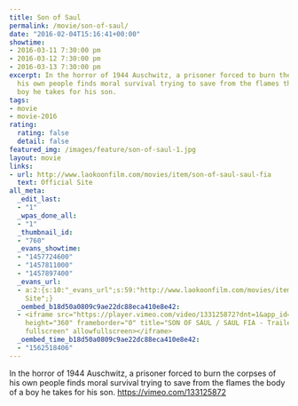 ```yaml
---
title: Son of Saul
permalink: /movie/son-of-saul/
date: "2016-02-04T15:16:41+00:00"
showtime:
- 2016-03-11 7:30:00 pm
- 2016-03-12 7:30:00 pm
- 2016-03-13 7:30:00 pm
excerpt: In the horror of 1944 Auschwitz, a prisoner forced to burn the corpses of
  his own people finds moral survival trying to save from the flames the body of a
  boy he takes for his son.
tags:
- movie
- movie-2016
rating:
  rating: false
  detail: false
featured_img: /images/feature/son-of-saul-1.jpg
layout: movie
links:
- url: http://www.laokoonfilm.com/movies/item/son-of-saul-saul-fia
  text: Official Site
all_meta:
  _edit_last:
  - "1"
  _wpas_done_all:
  - "1"
  _thumbnail_id:
  - "760"
  _evans_showtime:
  - "1457724600"
  - "1457811000"
  - "1457897400"
  _evans_url:
  - a:2:{s:10:"_evans_url";s:59:"http://www.laokoonfilm.com/movies/item/son-of-saul-saul-fia";s:15:"_evans_url_name";s:13:"Official
    Site";}
  _oembed_b18d50a0809c9ae22dc88eca410e8e42:
  - <iframe src="https://player.vimeo.com/video/133125872?dnt=1&app_id=122963" width="640"
    height="360" frameborder="0" title="SON OF SAUL / SAUL FIA - Trailer" allow="autoplay;
    fullscreen" allowfullscreen></iframe>
  _oembed_time_b18d50a0809c9ae22dc88eca410e8e42:
  - "1562518406"
---
```


In the horror of 1944 Auschwitz, a prisoner forced to burn the corpses of his own people finds moral survival trying to save from the flames the body of a boy he takes for his son. https://vimeo.com/133125872